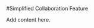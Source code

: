 <!-- Freeki metadata. Do not remove this section!
TITLE: Simplified Collaboration Feature
-->
#Simplified Collaboration Feature

Add content here.